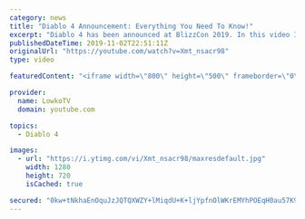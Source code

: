 ```yaml
---
category: news
title: "Diablo 4 Announcement: Everything You Need To Know!"
excerpt: "Diablo 4 has been announced at BlizzCon 2019. In this video I go over everything you need to know about this upcoming Blizzard Entertainment game."
publishedDateTime: 2019-11-02T22:51:11Z
originalUrl: "https://youtube.com/watch?v=Xmt_nsacr98"
type: video

featuredContent: "<iframe width=\"800\" height=\"500\" frameborder=\"0\" src=\"https://www.youtube.com/embed/Xmt_nsacr98\" allow=\"accelerometer; autoplay; encrypted-media; gyroscope; picture-in-picture\" allowfullscreen></iframe>"

provider:
  name: LowkoTV
  domain: youtube.com

topics:
  - Diablo 4

images:
  - url: "https://i.ytimg.com/vi/Xmt_nsacr98/maxresdefault.jpg"
    width: 1280
    height: 720
    isCached: true

secured: "0kw+tNkhaEnOquJzJQTQXWZY+lMiqdU+K+ljYpfnOlWKrEMYhPOEqH0au57K9d9o3wnI/liL8j5QrVtETAM4f1hKcbUnGR8TWgPwY7QxLWdSPr0j8grTLebCHwht/PgtliAJe2OTUWzTmcif5j4UtgCrRe1nshu/xkRySd4jBnd3x9fFlHpH6igtANLAAGEDOr5vn7oJnoGf6vQOw9vpvLsLv5zidvL9EOuXptbLnmTnek7ktqNoIx0SwHvaKz2ZApX3puuQODgoXAPfZGey5Aic71tvANmO/lRyIHdc2G4DlRrv8xbfXpwabEUf57wA8rIAHjEtCrFx6XIItkBbwwb/J3m3KWYgl+xKNITiLLKQi99FZzGdI/PA8LEoCg8qAmYQp3ycumWQ5/USUOuWcc0nvozcb0yHsUvPSLwffhjdDSyiL5Z05NI6LD06iC+h;y8lC0lDjQfoNUrTZQ3zKZQ=="
---
```


